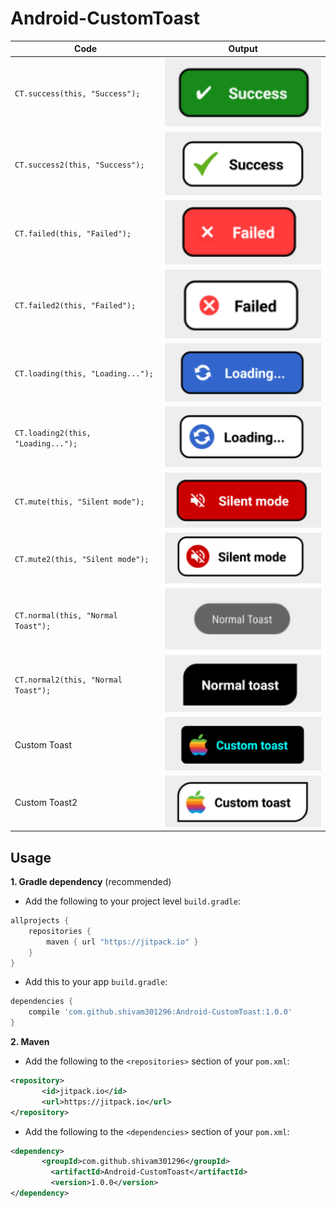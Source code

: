# Android-CustomToast

| Code | Output |
| ------------- | ------------- |
| `CT.success(this, "Success");` | <img src="images/success.png" width="100%"></img>  |
| `CT.success2(this, "Success");` | <img src="images/success2.png" width="100%"></img>  |
| `CT.failed(this, "Failed");` | <img src="images/failed.png" width="100%"></img>  |
| `CT.failed2(this, "Failed");` | <img src="images/failed2.png" width="100%"></img>  |
| `CT.loading(this, "Loading...");` | <img src="images/loading.png" width="100%"></img>  |
| `CT.loading2(this, "Loading...");` | <img src="images/loading2.png" width="100%"></img>  |
| `CT.mute(this, "Silent mode");` | <img src="images/mute.png" width="100%"></img>  |
| `CT.mute2(this, "Silent mode");` | <img src="images/mute2.png" width="100%"></img>  |
| `CT.normal(this, "Normal Toast");`| <img src="images/normal.png" width="100%"></img>  |
| `CT.normal2(this, "Normal Toast");`| <img src="images/normal2.png" width="100%"></img>  |
| Custom Toast| <img src="images/custom.png" width="100%"></img>  
| Custom Toast2 | <img src="images/custom2.png" width="100%"></img>  |

Usage
-----

**1. Gradle dependency** (recommended)

  -  Add the following to your project level `build.gradle`:
 
```gradle
allprojects {
	repositories {
		maven { url "https://jitpack.io" }
	}
}
```
  -  Add this to your app `build.gradle`:
 
```gradle
dependencies {
	compile 'com.github.shivam301296:Android-CustomToast:1.0.0'
}
```

**2. Maven**
- Add the following to the `<repositories>` section of your `pom.xml`:

 ```xml
<repository>
        <id>jitpack.io</id>
        <url>https://jitpack.io</url>
</repository>
```
- Add the following to the `<dependencies>` section of your `pom.xml`:

 ```xml
<dependency>
        <groupId>com.github.shivam301296</groupId>
	      <artifactId>Android-CustomToast</artifactId>
	      <version>1.0.0</version>
</dependency>
```
